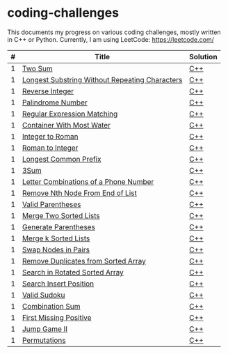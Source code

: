 # coding-challenges

This documents my progress on various coding challenges, mostly written in C++ or Python.
Currently, I am using LeetCode: https://leetcode.com/

| # | Title | Solution | 
------------ | ------------- | -------------
1 | [Two Sum](https://leetcode.com/problems/two-sum/) | [C++](https://leetcode.com/problems/two-sum/)
1 | [Longest Substring Without Repeating Characters](https://leetcode.com/problems/longest-substring-without-repeating-characters/) | [C++](https://leetcode.com/problems/two-sum/)
1 | [Reverse Integer](https://leetcode.com/problems/reverse-integer/) | [C++](https://leetcode.com/problems/two-sum/)
1 | [Palindrome Number](https://leetcode.com/problems/regular-expression-matching/) | [C++](https://leetcode.com/problems/two-sum/)
1 | [Regular Expression Matching](https://leetcode.com/problems/regular-expression-matching/) | [C++](https://leetcode.com/problems/two-sum/)
1 | [Container With Most Water  ](https://leetcode.com/problems/container-with-most-water/) | [C++](https://leetcode.com/problems/two-sum/)
1 | [Integer to Roman](https://leetcode.com/problems/integer-to-roman/) | [C++](https://leetcode.com/problems/two-sum/)
1 | [Roman to Integer](https://leetcode.com/problems/roman-to-integer/) | [C++](https://leetcode.com/problems/two-sum/)
1 | [Longest Common Prefix](https://leetcode.com/problems/longest-common-prefix/) | [C++](https://leetcode.com/problems/two-sum/)
1 | [3Sum](https://leetcode.com/problems/3sum/) | [C++](https://leetcode.com/problems/two-sum/)
1 | [Letter Combinations of a Phone Number](https://leetcode.com/problems/letter-combinations-of-a-phone-number/) | [C++](https://leetcode.com/problems/two-sum/)
1 | [Remove Nth Node From End of List](https://leetcode.com/problems/remove-nth-node-from-end-of-list/) | [C++](https://leetcode.com/problems/two-sum/)
1 | [Valid Parentheses  ](https://leetcode.com/problems/valid-parentheses/) | [C++](https://leetcode.com/problems/two-sum/)
1 | [Merge Two Sorted Lists](https://leetcode.com/problems/merge-two-sorted-lists/) | [C++](https://leetcode.com/problems/two-sum/)
1 | [Generate Parentheses](https://leetcode.com/problems/generate-parentheses/) | [C++](https://leetcode.com/problems/two-sum/)
1 | [Merge k Sorted Lists](https://leetcode.com/problems/merge-k-sorted-lists/) | [C++](https://leetcode.com/problems/two-sum/)
1 | [Swap Nodes in Pairs](https://leetcode.com/problems/swap-nodes-in-pairs/) | [C++](https://leetcode.com/problems/two-sum/)
1 | [Remove Duplicates from Sorted Array](https://leetcode.com/problems/remove-duplicates-from-sorted-array/) | [C++](https://leetcode.com/problems/two-sum/)
1 | [Search in Rotated Sorted Array](https://leetcode.com/problems/search-in-rotated-sorted-array/) | [C++](https://leetcode.com/problems/two-sum/)
1 | [Search Insert Position](https://leetcode.com/problems/search-insert-position/) | [C++](https://leetcode.com/problems/two-sum/)
1 | [Valid Sudoku](https://leetcode.com/problems/valid-sudoku/) | [C++](https://leetcode.com/problems/two-sum/)
1 | [Combination Sum](https://leetcode.com/problems/combination-sum/) | [C++](https://leetcode.com/problems/two-sum/)
1 | [First Missing Positive](https://leetcode.com/problems/first-missing-positive/) | [C++](https://leetcode.com/problems/two-sum/)
1 | [Jump Game II](https://leetcode.com/problems/jump-game-ii/) | [C++](https://leetcode.com/problems/two-sum/)
1 | [Permutations](https://leetcode.com/problems/permutations/) | [C++](https://leetcode.com/problems/two-sum/)


